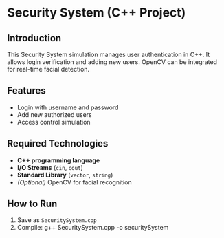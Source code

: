 # Security System (C++ Project)

## Introduction
This Security System simulation manages user authentication in C++. It allows login verification and adding new users. OpenCV can be integrated for real-time facial detection.  

## Features
- Login with username and password  
- Add new authorized users  
- Access control simulation  

## Required Technologies
- **C++ programming language**  
- **I/O Streams** (`cin`, `cout`)  
- **Standard Library** (`vector`, `string`)  
- *(Optional)* OpenCV for facial recognition  

## How to Run
1. Save as `SecuritySystem.cpp`  
2. Compile: g++ SecuritySystem.cpp -o securitySystem
